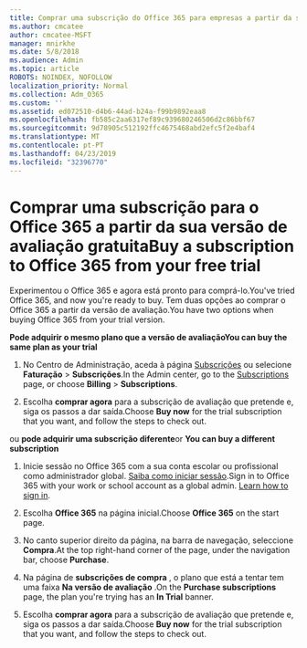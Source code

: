 ```yaml
---
title: Comprar uma subscrição do Office 365 para empresas a partir da sua versão de avaliação gratuita
ms.author: cmcatee
author: cmcatee-MSFT
manager: mnirkhe
ms.date: 5/8/2018
ms.audience: Admin
ms.topic: article
ROBOTS: NOINDEX, NOFOLLOW
localization_priority: Normal
ms.collection: Adm_O365
ms.custom: ''
ms.assetid: ed072510-d4b6-44ad-b24a-f99b9892eaa8
ms.openlocfilehash: fb585c2aa6317ef89c939680246506d2c86bbf67
ms.sourcegitcommit: 9d78905c512192ffc4675468abd2efc5f2e4baf4
ms.translationtype: MT
ms.contentlocale: pt-PT
ms.lasthandoff: 04/23/2019
ms.locfileid: "32396770"
---
```

# <a name="buy-a-subscription-to-office-365-from-your-free-trial"></a><span data-ttu-id="2fb3e-102">Comprar uma subscrição para o Office 365 a partir da sua versão de avaliação gratuita</span><span class="sxs-lookup"><span data-stu-id="2fb3e-102">Buy a subscription to Office 365 from your free trial</span></span>

<span data-ttu-id="2fb3e-103">Experimentou o Office 365 e agora está pronto para comprá-lo.</span><span class="sxs-lookup"><span data-stu-id="2fb3e-103">You've tried Office 365, and now you're ready to buy.</span></span> <span data-ttu-id="2fb3e-104">Tem duas opções ao comprar o Office 365 a partir da versão de avaliação.</span><span class="sxs-lookup"><span data-stu-id="2fb3e-104">You have two options when buying Office 365 from your trial version.</span></span>
  
 <span data-ttu-id="2fb3e-105">**Pode adquirir o mesmo plano que a versão de avaliação**</span><span class="sxs-lookup"><span data-stu-id="2fb3e-105">**You can buy the same plan as your trial**</span></span>
  
1. <span data-ttu-id="2fb3e-106">No Centro de Administração, aceda à página [Subscrições](https://go.microsoft.com/fwlink/p/?linkid=842054) ou selecione **Faturação** \> **Subscrições**.</span><span class="sxs-lookup"><span data-stu-id="2fb3e-106">In the Admin center, go to the [Subscriptions](https://go.microsoft.com/fwlink/p/?linkid=842054) page, or choose **Billing** \> **Subscriptions**.</span></span>
    
2. <span data-ttu-id="2fb3e-107">Escolha **comprar agora** para a subscrição de avaliação que pretende e, siga os passos a dar saída.</span><span class="sxs-lookup"><span data-stu-id="2fb3e-107">Choose **Buy now** for the trial subscription that you want, and follow the steps to check out.</span></span> 
    
<span data-ttu-id="2fb3e-108">ou **pode adquirir uma subscrição diferente**</span><span class="sxs-lookup"><span data-stu-id="2fb3e-108">or **You can buy a different subscription**</span></span>
  
1. <span data-ttu-id="2fb3e-109">Inicie sessão no Office 365 com a sua conta escolar ou profissional como administrador global. [Saiba como iniciar sessão](https://support.office.com/article/e9eb7d51-5430-4929-91ab-6157c5a050b4).</span><span class="sxs-lookup"><span data-stu-id="2fb3e-109">Sign in to Office 365 with your work or school account as a global admin. [Learn how to sign in](https://support.office.com/article/e9eb7d51-5430-4929-91ab-6157c5a050b4).</span></span>
    
2. <span data-ttu-id="2fb3e-110">Escolha **Office 365** na página inicial.</span><span class="sxs-lookup"><span data-stu-id="2fb3e-110">Choose **Office 365** on the start page.</span></span> 
    
3. <span data-ttu-id="2fb3e-111">No canto superior direito da página, na barra de navegação, seleccione **Compra**.</span><span class="sxs-lookup"><span data-stu-id="2fb3e-111">At the top right-hand corner of the page, under the navigation bar, choose **Purchase**.</span></span>
    
4. <span data-ttu-id="2fb3e-112">Na página de **subscrições de compra** , o plano que está a tentar tem uma faixa **Na versão de avaliação** .</span><span class="sxs-lookup"><span data-stu-id="2fb3e-112">On the **Purchase subscriptions** page, the plan you're trying has an **In Trial** banner.</span></span> 
    
5. <span data-ttu-id="2fb3e-113">Escolha **comprar agora** para a subscrição de avaliação que pretende e, siga os passos a dar saída.</span><span class="sxs-lookup"><span data-stu-id="2fb3e-113">Choose **Buy now** for the trial subscription that you want, and follow the steps to check out.</span></span> 
    

